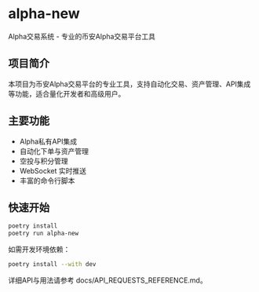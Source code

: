 # alpha-new

Alpha交易系统 - 专业的币安Alpha交易平台工具

## 项目简介
本项目为币安Alpha交易平台的专业工具，支持自动化交易、资产管理、API集成等功能，适合量化开发者和高级用户。

## 主要功能
- Alpha私有API集成
- 自动化下单与资产管理
- 空投与积分管理
- WebSocket 实时推送
- 丰富的命令行脚本

## 快速开始
```bash
poetry install
poetry run alpha-new
```

如需开发环境依赖：
```bash
poetry install --with dev
```

详细API与用法请参考 docs/API_REQUESTS_REFERENCE.md。 